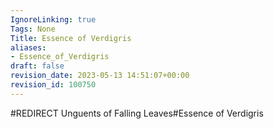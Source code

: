 ```yaml
---
IgnoreLinking: true
Tags: None
Title: Essence of Verdigris
aliases:
- Essence_of_Verdigris
draft: false
revision_date: 2023-05-13 14:51:07+00:00
revision_id: 100750
---
```


#REDIRECT Unguents of Falling Leaves#Essence of Verdigris